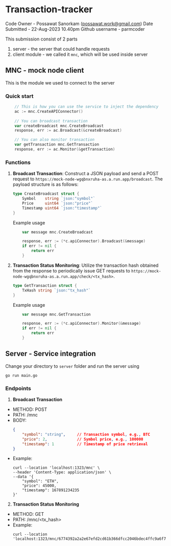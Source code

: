 # Transaction-tracker
Code Owner - Possawat Sanorkam (possawat.work@gmail.com)
Date Submitted - 22-Aug-2023 10.40pm
Github username - parmcoder

This submission consist of 2 parts
1. server - the server that could handle requests
2. client module - we called it `mnc`, which will be used inside server
## MNC - mock node client
This is the module we used to connect to the server

### Quick start
```go
    // This is how you can use the service to inject the dependency
	ac := mnc.CreateAPIConnector()
    
    // You can broadcast transaction
    var createBroadcast mnc.CreateBroadcast
    response, err := ac.Broadcast(&createBroadcast)

    // You can also monitor transaction 
	var getTransaction mnc.GetTransaction
	response, err := ac.Monitor(&getTransaction)
```
### Functions
1. **Broadcast Transaction**:
 Construct a JSON payload and send a POST request to `https://mock-node-wgqbnxruha-as.a.run.app/broadcast`. The payload structure is as follows:

    ```go
    type CreateBroadcast struct {
        Symbol    string `json:"symbol"`
        Price     uint64 `json:"price"`
        Timestamp uint64 `json:"timestamp"`
    }
    ```

    Example usage

    ```go
        var message mnc.CreateBroadcast

        response, err := (*c.apiConnector).Broadcast(&message)
        if err != nil {
            return err
        }
    ```

2. **Transaction Status Monitoring**: Utilize the transaction hash obtained from the response to periodically issue GET requests to `https://mock-node-wgqbnxruha-as.a.run.app/check/<tx_hash>`.

    ```go
    type GetTransaction struct {
	    TxHash string `json:"tx_hash"`
    }
    ```
    Example usage

    ```go
	    var message mnc.GetTransaction

	    response, err := (*c.apiConnector).Monitor(&message)
        if err != nil {
            return err
        }
    ```

## Server - Service integration
Change your directory to `server` folder and run the server using
```
go run main.go
```

### Endpoints
1. **Broadcast Transaction**
- METHOD: POST
- PATH: /mnc
- BODY:  
    ```json
    {
        "symbol": "string",     // Transaction symbol, e.g., BTC
        "price": 2,             // Symbol price, e.g., 100000
        "timestamp": 1          // Timestamp of price retrieval
    }
    ```
- Example:
    ```
    curl --location 'localhost:1323/mnc' \
    --header 'Content-Type: application/json' \
    --data '{
        "symbol": "ETH",
        "price": 45000,
        "timestamp": 167891234235
    }'
    ```
2. **Transaction Status Monitoring**
- METHOD: GET
- PATH: /mnc/<tx_hash>
- Example:
    ```
    curl --location 'localhost:1323/mnc/6774392a2a2e67efd2cd61b366dfcc2046bdec4ffc9a6f77ed98b88995f5f241'
    ```
